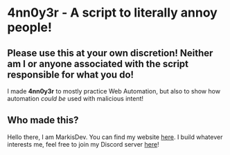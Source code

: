 # 4nn0y3r - A script to literally annoy people!

## Please use this at your own discretion! Neither am I or anyone associated with the script responsible for what you do!

I made **4nn0y3r** to mostly practice Web Automation, but also to show how automation _could be_ used with malicious intent!

## Who made this?
Hello there, I am MarkisDev. You can find my website [here](https://markis.dev). I build whatever interests me, feel free to join my Discord server [here](https://discord.io/dev)!


